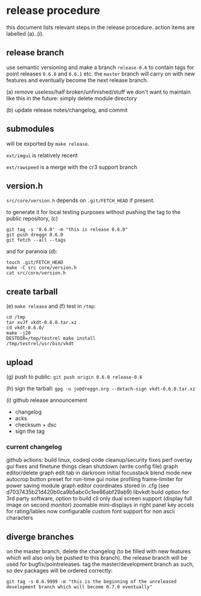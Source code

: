 # release procedure

this document lists relevant steps in the release procedure.
action items are labelled (a)..(i).

## release branch

use semantic versioning and make a branch `release-0.6` to
contain tags for point releases `0.6.0` and `0.6.1` etc.
the `master` branch will carry on with new features and eventually become the
next release branch.

(a) remove useless/half broken/unfinished/stuff we don't want to maintain like
this in the future: simply delete module directory

(b) update release notes/changelog, and commit

## submodules

will be exported by `make release`.

`ext/imgui` is relatively recent

`ext/rawspeed` is a merge with the cr3 support branch

## version.h

`src/core/version.h` depends on `.git/FETCH_HEAD` if present.

to generate it for local testing purposes without pushing the tag
to the public repository, (c)
```
git tag -s '0.6.0' -m "this is release 0.6.0"
git push dreggn 0.6.0
git fetch --all --tags
```

and for paranoia (d):

```
touch .git/FETCH_HEAD
make -C src core/version.h
cat src/core/version.h
```

## create tarball

(e) `make release` and (f) test in `/tmp`:

```
cd /tmp
tar xvJf vkdt-0.6.0.tar.xz
cd vkdt-0.6.0/
make -j20
DESTDIR=/tmp/testrel make install
/tmp/testrel/usr/bin/vkdt
```

## upload

(g) push to public: `git push origin 0.6.0 release-0.6`

(h) sign the tarball:
`gpg -u jo@dreggn.org --detach-sign vkdt-0.6.0.tar.xz`

(i) github release announcement

* changelog
* acks
* checksum + dsc
* sign the tag

### current changelog

github actions: build linux, codeql
code cleanup/security fixes
perf overlay
gui fixes and finetune things
clean shutdown (write config file)
graph editor/delete graph edit tab in darkroom
initial focusstack blend mode
new autocrop button
preset for run-time gui noise profiling
frame-limiter for power saving
module graph editor coordinates stored in .cfg (see d7037435b21d420b0ca9b5abc0c1ee86abf29ab9)
libvkdt build option for 3rd party software, option to build cli only
dual screen support (display full image on second monitor)
zoomable mini-displays in right panel
key accels for rating/lables now configurable
custom font support for non ascii characters


## diverge branches

on the master branch, delete the changelog (to be filled with new features which
will also only be pushed to this branch). the release branch will be used for
bugfix/pointreleases.
tag the master/development branch as such, so dev packages will be ordered correctly:
```
git tag -s 0.6.9999 -m "this is the beginning of the unreleased development branch which will become 0.7.0 eventually"
```
